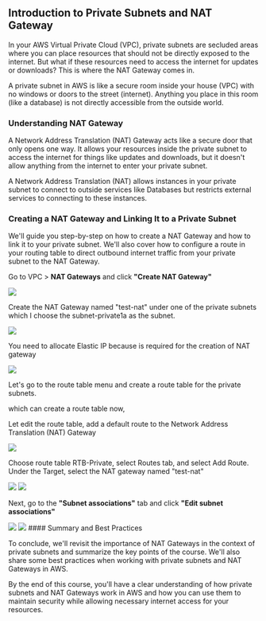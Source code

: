 ## Introduction to Private Subnets and NAT Gateway

In your AWS Virtual Private Cloud (VPC), private subnets are secluded areas where you can place resources that should not be directly exposed to the internet. But what if these resources need to access the internet for updates or downloads? This is where the NAT Gateway comes in.

A private subnet in AWS is like a secure room inside your house (VPC) with no windows or doors to the street (internet). Anything you place in this room (like a database) is not directly accessible from the outside world.

### Understanding NAT Gateway

A Network Address Translation (NAT) Gateway acts like a secure door that only opens one way. It allows your resources inside the private subnet to access the internet for things like updates and downloads, but it doesn't allow anything from the internet to enter your private subnet.

A Network Address Translation (NAT) allows instances in your private subnet to connect to outside services like Databases but restricts external services to connecting to these instances.

###  Creating a NAT Gateway and Linking It to a Private Subnet

We'll guide you step-by-step on how to create a NAT Gateway and how to link it to your private subnet. We'll also cover how to configure a route in your routing table to direct outbound internet traffic from your private subnet to the NAT Gateway.

Go to VPC > **NAT Gateways** and click **"Create NAT Gateway"**

<img src="https://darey-io-nonprod-pbl-projects.s3.eu-west-2.amazonaws.com/practices/aws-networking-implementation/NATgateway.png" >

Create the NAT Gateway named "test-nat" under one of the private subnets which I choose the subnet-private1a as the subnet.


<img src="https://darey-io-nonprod-pbl-projects.s3.eu-west-2.amazonaws.com/practices/aws-networking-implementation/createnat.png" >

You need to allocate Elastic IP because is required for the creation of NAT gateway


<img src="https://darey-io-nonprod-pbl-projects.s3.eu-west-2.amazonaws.com/practices/aws-networking-implementation/elasticip.png" >

Let's go to the route table menu and create a route table for the private subnets.

which can create a route table now,

Let edit the route table, add a default route to the Network Address Translation (NAT) Gateway

<img src="https://darey-io-nonprod-pbl-projects.s3.eu-west-2.amazonaws.com/practices/aws-networking-implementation/privatertb-edit.png" >

Choose route table RTB-Private, select Routes tab, and select Add Route. Under the Target, select the NAT gateway named "test-nat"


<img src="https://darey-io-nonprod-pbl-projects.s3.eu-west-2.amazonaws.com/practices/aws-networking-implementation/select-nat.png" >



<img src="https://darey-io-nonprod-pbl-projects.s3.eu-west-2.amazonaws.com/practices/aws-networking-implementation/test-nat.png" >


Next, go to the **"Subnet associations"** tab and click **"Edit subnet associations"**


<img src="https://darey-io-nonprod-pbl-projects.s3.eu-west-2.amazonaws.com/practices/aws-networking-implementation/subutprivate1.png" >



<img src="https://darey-io-nonprod-pbl-projects.s3.eu-west-2.amazonaws.com/practices/aws-networking-implementation/rtball.png" >
#### Summary and Best Practices

To conclude, we'll revisit the importance of NAT Gateways in the context of private subnets and summarize the key points of the course. We'll also share some best practices when working with private subnets and NAT Gateways in AWS.

By the end of this course, you'll have a clear understanding of how private subnets and NAT Gateways work in AWS and how you can use them to maintain security while allowing necessary internet access for your resources.
















